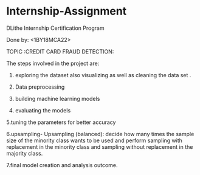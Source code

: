 # Internship-Assignment

DLithe Internship Certification Program

Done by: <RAJESH KUMAR MOHANTY><1BY18MCA22><BMS INSTITUTE OF TECHNOLOGY AND MANAGEMENT>

TOPIC :CREDIT CARD FRAUD DETECTION:

The steps involved in the project are:

1. exploring the dataset also visualizing as well as cleaning the data set .

2. Data preprocessing

3. building machine learning models

4. evaluating the models

5.tuning the parameters for better accuracy

6.upsampling- Upsampling (balanced): decide how many times the sample size of the minority class wants to be used and perform sampling with replacement in the minority class and sampling without replacement in the majority class.

7.final model creation and analysis outcome.
